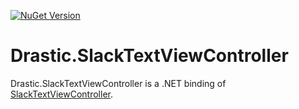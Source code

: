 [![NuGet Version](https://img.shields.io/nuget/v/Drastic.SlackTextViewController.svg)](https://www.nuget.org/packages/Drastic.SlackTextViewController/)

# Drastic.SlackTextViewController

Drastic.SlackTextViewController is a .NET binding of [SlackTextViewController](https://github.com/drasticactions/SlackTextViewController).